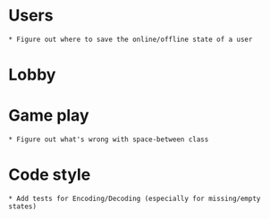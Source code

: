 # Users

    * Figure out where to save the online/offline state of a user

# Lobby

# Game play

    * Figure out what's wrong with space-between class

# Code style

    * Add tests for Encoding/Decoding (especially for missing/empty states)
